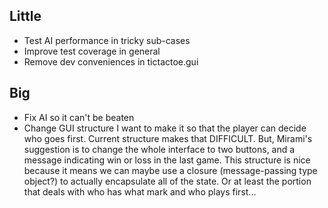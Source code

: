 ## Little
- Test AI performance in tricky sub-cases
- Improve test coverage in general
- Remove dev conveniences in tictactoe.gui

## Big
- Fix AI so it can't be beaten
- Change GUI structure
  I want to make it so that the player can decide who goes
  first. Current structure makes that DIFFICULT. But, Mirami's
  suggestion is to change the whole interface to two buttons, and a
  message indicating win or loss in the last game. This structure is
  nice because it means we can maybe use a closure (message-passing
  type object?) to actually encapsulate all of the state. Or at least
  the portion that deals with who has what mark and who plays first...
